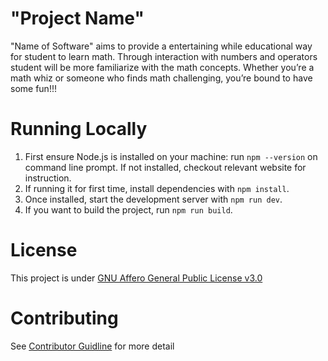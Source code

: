 # "Project Name"
"Name of Software" aims to provide a entertaining while educational way for student to learn math. Through interaction with numbers and operators student will be more familiarize with the math concepts.
Whether you’re a math whiz or someone who finds math challenging, you’re bound to have some fun!!!

# Running Locally
1. First ensure Node.js is installed on your machine: run `npm --version` on command line prompt. If not installed, checkout relevant website for instruction.
2. If running it for first time, install dependencies with `npm install`.
3. Once installed, start the development server with `npm run dev`.
4. If you want to build the project, run `npm run build`.

# License
This project is under [GNU Affero General Public License v3.0](https://github.com/SOFTGEN310-Group-99-75/JOhn-Repository/blob/main/LICENSE)

# Contributing
See [Contributor Guidline](https://github.com/SOFTGEN310-Group-99-75/JOhn-Repository/blob/main/CODE_OF_CONDUCT.md) for more detail 
